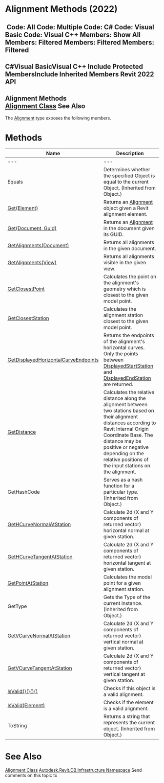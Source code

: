 # Alignment Methods (2022)

﻿
 Code: All Code: Multiple Code: C# Code: Visual Basic Code: Visual C++  Members: Show All Members: Filtered Members: Filtered Members: Filtered   
---  
C#Visual BasicVisual C++
Include Protected MembersInclude Inherited Members
Revit 2022 API  
---  
Alignment Methods  
[Alignment Class](6594712d-3b22-9b08-ab4c-782df88f36d1.md "Alignment Class") See Also  
---  
The [Alignment](6594712d-3b22-9b08-ab4c-782df88f36d1.md "Alignment Class") type exposes the following members.
# Methods
| Name | Description |
| --- | --- |
| --- | --- | --- |
| Equals | Determines whether the specified Object is equal to the current Object. (Inherited from Object.) |
| [Get(Element)](027830ca-e409-56b8-b72a-c1ed8caa04ac.md "Get Method \(Element\)") | Returns an [Alignment](6594712d-3b22-9b08-ab4c-782df88f36d1.md "Alignment Class") object given a Revit alignment element. |
| [Get(Document, Guid)](8efdf937-b1ee-b911-e213-8deb99d534ec.md "Get Method \(Document, Guid\)") | Returns an [Alignment](6594712d-3b22-9b08-ab4c-782df88f36d1.md "Alignment Class") in the document given its GUID. |
| [GetAlignments(Document)](baa67b6f-82df-1d4b-3c38-6cea587d3ae9.md "GetAlignments Method \(Document\)") | Returns all alignments in the given document. |
| [GetAlignments(View)](f999b171-5b95-f3c6-df18-a9f0c12c69d3.md "GetAlignments Method \(View\)") | Returns all alignments visible in the given view. |
| [GetClosestPoint](0b004219-f718-4fde-d86c-b85475c6691a.md "GetClosestPoint Method") | Calculates the point on the alignment's geometry which is closest to the given model point. |
| [GetClosestStation](0054066e-cde3-f2bc-4d19-ad09432e0004.md "GetClosestStation Method") | Calculates the alignment station closest to the given model point. |
| [GetDisplayedHorizontalCurveEndpoints](b5b51314-be8e-2d68-7920-a51af4366c27.md "GetDisplayedHorizontalCurveEndpoints Method") | Returns the endpoints of the alignment's horizontal curves. Only the points between [DisplayedStartStation](0a17ad4e-4a52-a955-c1af-882e2123bf49.md "DisplayedStartStation Property") and [DisplayedEndStation](cfde7e75-8057-a6d2-4493-428a035af8e0.md "DisplayedEndStation Property") are returned. |
| [GetDistance](1a8c7baa-0653-8d1b-06f4-c3bd4cd5953f.md "GetDistance Method") | Calculates the relative distance along the alignment between two stations based on their alignment distances according to Revit Internal Origin Coordinate Base. The distance may be positive or negative depending on the relative positions of the input stations on the alignment. |
| GetHashCode | Serves as a hash function for a particular type.  (Inherited from Object.) |
| [GetHCurveNormalAtStation](f665851a-c128-4f0e-806b-42a0c7505521.md "GetHCurveNormalAtStation Method") | Calculate 2d (X and Y components of returned vector) horizontal normal at given station. |
| [GetHCurveTangentAtStation](c44e55ca-0303-73c3-338c-c08465f86148.md "GetHCurveTangentAtStation Method") | Calculate 2d (X and Y components of returned vector) horizontal tangent at given station. |
| [GetPointAtStation](1b4cc73b-dc00-0439-5480-fd7979b1e106.md "GetPointAtStation Method") | Calculates the model point for a given alignment station. |
| GetType | Gets the Type of the current instance. (Inherited from Object.) |
| [GetVCurveNormalAtStation](6707e224-ba1d-f1f8-8d61-9545762f6c55.md "GetVCurveNormalAtStation Method") | Calculate 2d (X and Y components of returned vector) vertical normal at given station. |
| [GetVCurveTangentAtStation](b87ca7b9-d460-45c7-86b4-ff0d08c19ab5.md "GetVCurveTangentAtStation Method") | Calculate 2d (X and Y components of returned vector) vertical tangent at given station. |
| [IsValid()()()()](cd16099d-1972-068c-6737-e790c4e324ed.md "IsValid Method") | Checks if this object is a valid alignment. |
| [IsValid(Element)](d765e045-bf6c-68c4-bf57-1514ac22febd.md "IsValid Method \(Element\)") | Checks if the element is a valid alignment. |
| ToString | Returns a string that represents the current object. (Inherited from Object.) |

# See Also
[Alignment Class](6594712d-3b22-9b08-ab4c-782df88f36d1.md "Alignment Class")
[Autodesk.Revit.DB.Infrastructure Namespace](cedea963-42a0-acf8-0f0e-5477c4212ae9.md "Autodesk.Revit.DB.Infrastructure Namespace")
Send comments on this topic to 